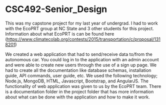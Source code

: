 # CSC492-Senior_Design

This was my capstone project for my last year of undergrad. I had to work with the EcoPRT group at NC State and 3 other students for this project. Information about what EcoPRT is can be found here (https://www.climatecolab.org/contests/2015/transportation/c/proposal/1318201)

We created a web application that had to send/receive data to/from the autonomous car. You could log in to the application with an admin account and were able to create new users through the use of a sign up page. We had to create all the documentation like database schemas, installation guide, API commands, user guide, etc. We used the following technology; Node.js, MongoDB, HTML, Javascript, Bootstrap, and AngularJS. The functionality of web application was given to us by the EcoPRT team. There is a documentation folder in the project folder that has more information about what can be done with the application and how to make it work.  
